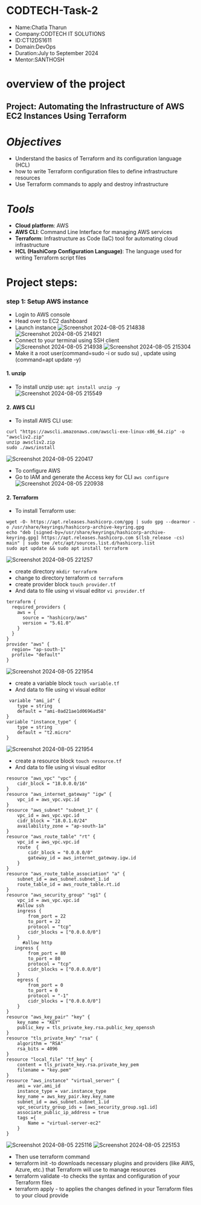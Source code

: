 
# CODTECH-Task-2
- Name:Chatla Tharun
- Company:CODTECH IT SOLUTIONS
- ID:CT12DS1611
- Domain:DevOps
- Duration:July to September 2024
- Mentor:SANTHOSH
# overview of the project
## Project: Automating the Infrastructure of AWS EC2 Instances Using Terraform
# *Objectives*
- Understand the basics of Terraform and its configuration language (HCL)
- how to write Terraform configuration files to define infrastructure resources
- Use Terraform commands to apply and destroy infrastructure
# *Tools*
- **Cloud platform**: AWS
- **AWS CLI**: Command Line Interface for managing AWS services
- **Terraform**: Infrastructure as Code (IaC) tool for automating cloud infrastructure
- **HCL (HashiCorp Configuration Language)**: The language used for writing Terraform script files
# Project steps:
### step 1: Setup AWS instance
- Login to AWS console
- Head over to EC2 dashboard
- Launch instance
![Screenshot 2024-08-05 214838](https://github.com/user-attachments/assets/6f3fc756-8d70-427d-8748-b33144381712)
![Screenshot 2024-08-05 214921](https://github.com/user-attachments/assets/e5b46542-6e41-4c2e-a45b-94bb621f7468)
- Connect to your terminal using SSH client ![Screenshot 2024-08-05 214938](https://github.com/user-attachments/assets/1959de4f-9933-422a-9224-8c7a7693c9fa)
![Screenshot 2024-08-05 215304](https://github.com/user-attachments/assets/13880028-dc4f-4348-8f77-bbde45b3d879)
- Make it a root user(command=sudo -i or sudo su) , update using (command=apt update -y)
#### 1. unzip
- To install unzip use:
  ```apt install unzip -y```
![Screenshot 2024-08-05 215549](https://github.com/user-attachments/assets/4351871b-3b62-4963-a26c-6f3321f819f6)
#### 2. AWS CLI
- To install AWS CLI use:
 ```
curl "https://awscli.amazonaws.com/awscli-exe-linux-x86_64.zip" -o "awscliv2.zip"
unzip awscliv2.zip
sudo ./aws/install
```
![Screenshot 2024-08-05 220417](https://github.com/user-attachments/assets/42a6e16c-a2f4-4941-8afa-1563a0ace666)
- To configure AWS
- Go to IAM and generate the Access key for CLI
```aws configure```
![Screenshot 2024-08-05 220938](https://github.com/user-attachments/assets/7ad9ba85-8898-4090-82d3-5883b0e51ccf)
#### 2. Terraform
- To install Terraform use:
```
wget -O- https://apt.releases.hashicorp.com/gpg | sudo gpg --dearmor -o /usr/share/keyrings/hashicorp-archive-keyring.gpg
echo "deb [signed-by=/usr/share/keyrings/hashicorp-archive-keyring.gpg] https://apt.releases.hashicorp.com $(lsb_release -cs) main" | sudo tee /etc/apt/sources.list.d/hashicorp.list
sudo apt update && sudo apt install terraform
```
![Screenshot 2024-08-05 221257](https://github.com/user-attachments/assets/a4b67e81-18b5-4ecf-b766-634c5738f9d9)
- create directory
```mkdir terraform```
- change to directory terraform
```cd terraform```
- create provider block
```touch provider.tf```
- And data to file using vi visual editor
```vi provider.tf```
```
terraform {
  required_providers {
    aws = {
      source = "hashicorp/aws"
      version = "5.61.0"
    }
  }
}
provider "aws" {
  region= "ap-south-1"
  profile= "default"
}
```
![Screenshot 2024-08-05 221954](https://github.com/user-attachments/assets/f766e896-fd84-4596-9703-f83c067486d9)
- create a variable block
```touch variable.tf```
- And data to file using vi visual editor
```
 variable "ami_id" {
    type = string
    default = "ami-0ad21ae1d0696ad58"
}
variable "instance_type" {
    type = string
    default = "t2.micro"
}
```
![Screenshot 2024-08-05 221954](https://github.com/user-attachments/assets/791cf15a-b942-4ca5-aa6c-eaf75ee1006a)
- create a resource block
```touch resource.tf```
- And data to file using vi visual editor
```
resource "aws_vpc" "vpc" {
    cidr_block = "18.0.0.0/16"
}
resource "aws_internet_gateway" "igw" {
    vpc_id = aws_vpc.vpc.id
}
resource "aws_subnet" "subnet_1" {
    vpc_id = aws_vpc.vpc.id
    cidr_block = "18.0.1.0/24"
    availability_zone = "ap-south-1a"
}
resource "aws_route_table" "rt" {
    vpc_id = aws_vpc.vpc.id
    route  {
        cidr_block = "0.0.0.0/0"
        gateway_id = aws_internet_gateway.igw.id
    }
}
resource "aws_route_table_association" "a" {
    subnet_id = aws_subnet.subnet_1.id
    route_table_id = aws_route_table.rt.id
}
resource "aws_security_group" "sg1" {
    vpc_id = aws_vpc.vpc.id
    #allow ssh
    ingress {
        from_port = 22
        to_port = 22
        protocol = "tcp"
        cidr_blocks = ["0.0.0.0/0"]
    }
      #allow http
   ingress {
        from_port = 80
        to_port = 80
        protocol = "tcp"
        cidr_blocks = ["0.0.0.0/0"]
    }
    egress {
        from_port = 0
        to_port = 0
        protocol = "-1"
        cidr_blocks = ["0.0.0.0/0"]
    }
}
resource "aws_key_pair" "key" {
    key_name = "KEY"
    public_key = tls_private_key.rsa.public_key_openssh
}
resource "tls_private_key" "rsa" {
    algorithm = "RSA"
    rsa_bits = 4096
}
resource "local_file" "tf_key" {
    content = tls_private_key.rsa.private_key_pem
    filename = "key.pem"
}
resource "aws_instance" "virtual_server" {
    ami = var.ami_id
    instance_type = var.instance_type
    key_name = aws_key_pair.key.key_name
    subnet_id = aws_subnet.subnet_1.id
    vpc_security_group_ids = [aws_security_group.sg1.id]
    associate_public_ip_address = true
    tags ={
        Name = "virtual-server-ec2"
    }
}
```
![Screenshot 2024-08-05 225116](https://github.com/user-attachments/assets/aa50148a-1c32-46ae-a881-a2ac09675ef8)
![Screenshot 2024-08-05 225153](https://github.com/user-attachments/assets/238b5c11-7c9f-47cf-96b1-f2fb4c2c334e)
- Then use terraform command
- terraform init -to downloads necessary plugins and providers (like AWS, Azure, etc.) that Terraform will use to manage resources
- terraform validate -to checks the syntax and configuration of your Terraform files
- terraform apply - to applies the changes defined in your Terraform files to your cloud provide
